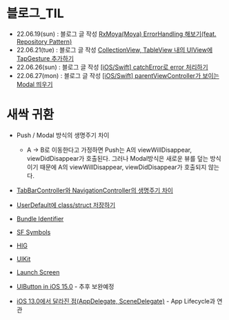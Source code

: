 # 블로그_TIL

- 22.06.19(sun) : 블로그 글 작성 [RxMoya(Moya) ErrorHandling 해보기(feat. Repository Pattern)](https://kokojong.tistory.com/22)
- 22.06.21(tue) : 블로그 글 작성 [CollectionView, TableView 내의 UIView에 TapGesture 추가하기](https://kokojong.tistory.com/23)
- 22.06.26(sun) : 블로그 글 작성 [[iOS/Swift] catchError로 error 처리하기](https://kokojong.tistory.com/24)
- 22.06.27(mon) : 블로그 글 작성 [[iOS/Swift] parentViewController가 보이는 Modal 띄우기](https://kokojong.tistory.com/25)


# 새싹 귀환

- Push / Modal 방식의 생명주기 차이
  - A -> B로 이동한다고 가정하면 Push는 A의 viewWillDisappear, viewDidDisappear가 호출된다. 그러나 Modal방식은 새로운 뷰를 덮는 방식이기 때문에 A의 viewWillDisappear, viewDidDisappear가 호출되지 않는다.

- [TabBarController와 NavigationController의 생명주기 차이](https://github.com/kokojong/kokojong_TIL/issues/1)  
- [UserDefault에 class/struct 저장하기](https://github.com/kokojong/kokojong_TIL/issues/2#issue-1290250476)
- [Bundle Identifier](https://github.com/kokojong/kokojong_TIL/issues/3#issue-1407968457)
- [SF Symbols](https://github.com/kokojong/kokojong_TIL/issues/4#issue-1408018842)
- [HIG](https://github.com/kokojong/kokojong_TIL/issues/5#issue-1410064473)
- [UIKit](https://github.com/kokojong/kokojong_TIL/issues/6#issue-1410068023)
- [Launch Screen](https://github.com/kokojong/kokojong_TIL/issues/7#issue-1410071987)
- [UIButton in iOS 15.0](https://github.com/kokojong/kokojong_TIL/issues/8#issue-1410088312) - 추후 보완예정
- [iOS 13.0에서 달라진 점(AppDelegate, SceneDelegate)](https://github.com/kokojong/kokojong_TIL/issues/9#issue-1410208031) - App Lifecycle과 연관
